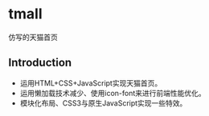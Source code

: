 # tmall
仿写的天猫首页

## Introduction
* 运用HTML+CSS+JavaScript实现天猫首页。 
* 运用懒加载技术减少、使用icon-font来进行前端性能优化。
* 模块化布局、CSS3与原生JavaScript实现一些特效。
